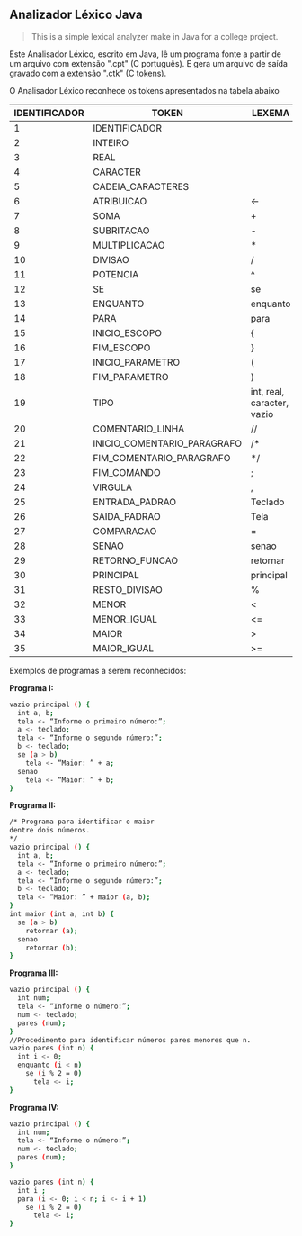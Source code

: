 Analizador Léxico Java
-------------------------------------------
> This is a simple lexical analyzer make in Java for a college project.

Este Analisador Léxico, escrito em Java, lê um programa fonte a partir de um arquivo com extensão ".cpt" (C português).
E gera um arquivo de saída gravado com a extensão ".ctk" (C tokens).

O Analisador Léxico reconhece os tokens apresentados na tabela abaixo

IDENTIFICADOR | TOKEN | LEXEMA
--------------|-------|--------
1| IDENTIFICADOR|
2| INTEIRO|
3| REAL|
4| CARACTER|
5| CADEIA_CARACTERES|
6| ATRIBUICAO| <-
7| SOMA| +
8| SUBRITACAO| -
9| MULTIPLICACAO| *
10| DIVISAO| /
11| POTENCIA| ^
12| SE| se
13| ENQUANTO| enquanto
14| PARA| para
15| INICIO_ESCOPO| {
16| FIM_ESCOPO| }
17| INICIO_PARAMETRO| (
18| FIM_PARAMETRO| )
19| TIPO| int, real, caracter, vazio
20| COMENTARIO_LINHA| //
21| INICIO_COMENTARIO_PARAGRAFO| /*
22| FIM_COMENTARIO_PARAGRAFO| */
23| FIM_COMANDO| ;
24| VIRGULA| ,
25| ENTRADA_PADRAO| Teclado
26| SAIDA_PADRAO| Tela
27| COMPARACAO| =
28| SENAO| senao
29| RETORNO_FUNCAO| retornar
30| PRINCIPAL| principal
31| RESTO_DIVISAO| %
32| MENOR| <
33| MENOR_IGUAL| <=
34| MAIOR| >
35| MAIOR_IGUAL| >=


Exemplos de programas a serem reconhecidos:

**Programa I:**

```sh
vazio principal () {
  int a, b;
  tela <- “Informe o primeiro número:”;
  a <- teclado;
  tela <- “Informe o segundo número:”;
  b <- teclado;
  se (a > b)
    tela <- “Maior: ” + a;
  senao
    tela <- “Maior: ” + b;
}
```

**Programa II:**
```sh
/* Programa para identificar o maior
dentre dois números.
*/
vazio principal () {
  int a, b;
  tela <- “Informe o primeiro número:”;
  a <- teclado;
  tela <- “Informe o segundo número:”;
  b <- teclado;
  tela <- “Maior: ” + maior (a, b);
}
int maior (int a, int b) {
  se (a > b)
    retornar (a);
  senao
    retornar (b);
}
```
**Programa III:** 
```sh
vazio principal () {
  int num;
  tela <- “Informe o número:”;
  num <- teclado;
  pares (num);
}
//Procedimento para identificar números pares menores que n.
vazio pares (int n) {
  int i <- 0;
  enquanto (i < n)
    se (i % 2 = 0)
      tela <- i;
}
```
**Programa IV:**
```sh
vazio principal () {
  int num;
  tela <- “Informe o número:”;
  num <- teclado;
  pares (num);
}

vazio pares (int n) {
  int i ;
  para (i <- 0; i < n; i <- i + 1)
    se (i % 2 = 0)
      tela <- i;
}
```
